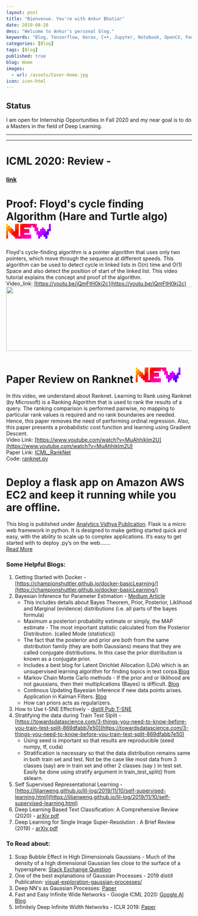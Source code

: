 ```yaml
---
layout: post
title: "Bienvenue. You're with Ankur Bhatia!"
date: 2019-08-28
desc: "Welcome to Ankur's personal blog."
keywords: "Blog, Tensorflow, Keras, C++, Jupyter, Notebook, OpenCV, Federated-Learning, Robotics, Drones, Electronics, and much more..."
categories: [Blog]
tags: [Blog]
published: true
blog: Home
images:
  - url: /assets/Cover-Home.jpg
icon: icon-html
---
```


## Status
I am open for Internship Opportunities in Fall 2020 and my near goal is to do a Masters in the field of Deep Learning. <br>

------


<!---
your comment goes here
and here

<iframe src="https://www.linkedin.com/embed/feed/update/urn:li:share:6675080824905375744" allowfullscreen="" title="Embedded post" width="504" height="676" frameborder="0"></iframe>  <iframe src="https://www.linkedin.com/embed/feed/update/urn:li:share:6673205140901777408" allowfullscreen="" title="Embedded post" width="504" height="676" frameborder="0"></iframe> <br>

-->
------
# ICML 2020: Review - 
### [link](https://ankurbhatia24.github.io/ICML2020/)

# Proof: Floyd's cycle finding Algorithm (Hare and Turtle algo)  <img src="/assets/HomePage_Blogs/new_small.gif"> <br>
Floyd's cycle-finding algorithm is a pointer algorithm that uses only two pointers, which move through the sequence at different speeds. This algorithm can be used to detect cycle in linked lists in O(n) time and O(1) Space and also detect the position of start of the linked list. This video tutorial explains the concept and proof of the algorithm. <br>
Video_link: [https://youtu.be/iQmFtH0kj2c](https://youtu.be/iQmFtH0kj2c) <br>
<img src="/assets/HomePage_Blogs/HareAndTurtle.gif" height="174" width="600">  <br>

# Paper Review on Ranknet <img src="/assets/HomePage_Blogs/new_small.gif"> <br>
In this video, we understand about Ranknet. Learning to Rank using Ranknet (by Microsoft) is a Ranking Algorithm that is used to rank the results of a query. The ranking comparison is performed pairwise, no mapping to particular rank values is required and no rank boundaries are needed. Hence, this paper removes the need of performing ordinal regression. Also, this paper presents a probabilistic cost function and learning using Gradient Descent.<br>
Video Link: [https://www.youtube.com/watch?v=MuAhhikIm2U](https://www.youtube.com/watch?v=MuAhhikIm2U) <br>
Paper Link: [ICML_RankNet](https://icml.cc/2015/wp-content/uploads/2015/06/icml_ranking.pdf) <br>
Code: [ranknet.py](https://github.com/airalcorn2/RankNet/blob/master/ranknet.py) <br>


# Deploy a flask app on Amazon AWS EC2 and keep it running while you are offline. <br>
This blog is published under [Analytics Vidhya Publication](https://medium.com/analytics-vidhya). Flask is a micro web framework in python. It is designed to make getting started quick and easy, with the ability to scale up to complex applications. It’s easy to get started with to deploy .py’s on the web....... <br>
[Read More](https://medium.com/analytics-vidhya/deploy-a-flask-app-on-amazon-aws-ec2-and-keep-it-running-while-you-are-offline-38d22571e2c5)


### Some Helpful Blogs:
1. Getting Started with Docker - [https://championshuttler.github.io/docker-basicLearning/](https://championshuttler.github.io/docker-basicLearning/)
2. Bayesian Inference for Parameter Estimation - [Medium Article](https://towardsdatascience.com/probability-concepts-explained-bayesian-inference-for-parameter-estimation-90e8930e5348)
	* This includes details about Bayes Theorem, Prior, Posterior, Liklihood and Marginal (evidence) distributions (i.e. all parts of the bayes formula)
	* Maximum a posteriori probability estimate or simply, the MAP estimate - The most important statistic calculated from the Posterior Distribution. (called Mode (statistics))
	* The fact that the posterior and prior are both from the same distribution family (they are both Gaussians) means that they are called conjugate distributions. In this case the prior distribution is known as a conjugate prior.
	* Includes a best blog for Latent Dirichlet Allocation (LDA) which is an unsupervised learning algorithm for finding topics in text corpa.[Blog](http://blog.echen.me/2011/08/22/introduction-to-latent-dirichlet-allocation/)
	* Markov Chain Monte Carlo methods - If the prior and or liklihood are not gaussians, then their multiplications (Bayes) is difficult. [Blog](https://towardsdatascience.com/a-zero-math-introduction-to-markov-chain-monte-carlo-methods-dcba889e0c50)
	* Continous Updating Bayesian Inference if new data points arises. Application in Kalman Filters. [Blog](http://www.bzarg.com/p/how-a-kalman-filter-works-in-pictures/)
	* How can priors acts as regularizers.
3. How to Use t-SNE Effectively - [distill Pub T-SNE](https://distill.pub/2016/misread-tsne/)
4. Stratifying the data during Train Test Slplit - [https://towardsdatascience.com/3-things-you-need-to-know-before-you-train-test-split-869dfabb7e50](https://towardsdatascience.com/3-things-you-need-to-know-before-you-train-test-split-869dfabb7e50)
	* Using seed is important so that results are reproducible (seed numpy, tf, cuda)
	* Stratification is necessary so that the data distribution remains same in both train set and test. Not be the case like most data from 3 classes (say) are in train set and other 2 classes (say ) in test set. Easily be done using stratify argument in train_test_split() from sklearn.
5. Self Supervised Representational Learning - [https://lilianweng.github.io/lil-log/2019/11/10/self-supervised-learning.html](https://lilianweng.github.io/lil-log/2019/11/10/self-supervised-learning.html)
6. Deep Learning Based Text Classification: A Comprehensive Review (2020) - [arXiv pdf](https://arxiv.org/pdf/2004.03705.pdf)
7. Deep Learning for Single Image Super-Resolution : A Brief Review (2019) - [arXiv pdf](https://arxiv.org/pdf/1808.03344.pdf)

### To Read about:
1. Soap Bubble Effect in High Dimensionals Gaussians - Much of the density of a high dimensional Gaussian lies close to the surface of a hypersphere: [Stack Exchange Question](https://stats.stackexchange.com/questions/419412/why-is-gaussian-distribution-on-high-dimensional-space-like-a-soap-bubble)
2. One of the best explanations of Gaussian Processes - 2019 distill Publication: [visual-exploration-gaussian-processes/](https://distill.pub/2019/visual-exploration-gaussian-processes/)
3. Deep NN's as Gaussian Processes: [Paper](https://arxiv.org/pdf/1711.00165.pdf)
4. Fast and Easy Infinite Wide Networks - Google ICML 2020: [Google AI Blog](https://ai.googleblog.com/2020/03/fast-and-easy-infinitely-wide-networks.html)
5. Infinitely Deep Infinite Width Networks - ICLR 2019: [Paper](https://openreview.net/pdf?id=SkGT6sRcFX)
